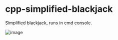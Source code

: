 # cpp-simplified-blackjack
Simplified blackjack, runs in cmd console.

![image](https://user-images.githubusercontent.com/99807061/200795887-6d4e1981-3830-4bdb-81bb-d7ff1d1b6e7d.png)
